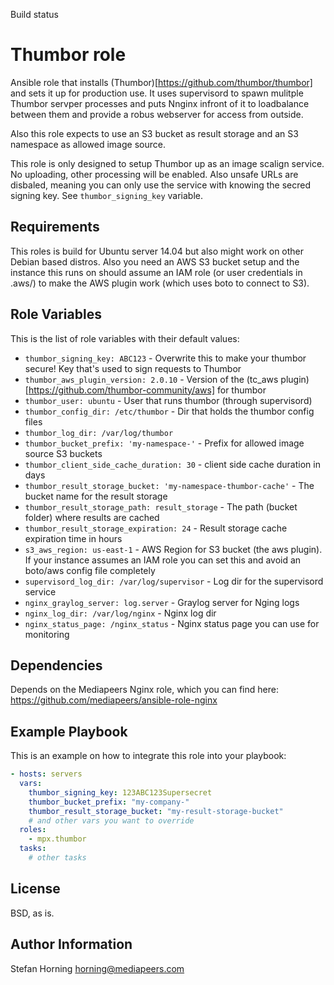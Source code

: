 Build status

# Thumbor role
Ansible role that installs (Thumbor)[https://github.com/thumbor/thumbor] and sets it up for production use. It uses supervisord to spawn mulitple Thumbor servper processes and puts 
Nnginx infront of it to loadbalance between them and provide a robus webserver for access from outside.

Also this role expects to use an S3 bucket as result storage and an S3 namespace as allowed image source.

This role is only designed to setup Thumbor up as an image scalign service. No uploading, other processing will be enabled. Also unsafe URLs are disbaled,
meaning you can only use the service with knowing the secred signing key. See `thumbor_signing_key` variable.

## Requirements
This roles is build for Ubuntu server 14.04 but also might work on other Debian based distros.
Also you need an AWS S3 bucket setup and the instance this runs on should assume an IAM role (or user credentials in .aws/) to make the AWS plugin work (which uses boto to connect to S3).

## Role Variables
This is the list of role variables with their default values:

* `thumbor_signing_key: ABC123` - Overwrite this to make your thumbor secure! Key that's used to sign requests to Thumbor
* `thumbor_aws_plugin_version: 2.0.10` - Version of the (tc_aws plugin)[https://github.com/thumbor-community/aws] for thumbor
* `thumbor_user: ubuntu` - User that runs thumbor (through supervisord)
* `thumbor_config_dir: /etc/thumbor` - Dir that holds the thumbor config files
* `thumbor_log_dir: /var/log/thumbor`
* `thumbor_bucket_prefix: 'my-namespace-'` - Prefix for allowed image source S3 buckets
* `thumbor_client_side_cache_duration: 30` - client side cache duration in days
* `thumbor_result_storage_bucket: 'my-namespace-thumbor-cache'` - The bucket name for the result storage
* `thumbor_result_storage_path: result_storage` - The path (bucket folder) where results are cached
* `thumbor_result_storage_expiration: 24` - Result storage cache expiration time in hours
* `s3_aws_region: us-east-1` - AWS Region for S3 bucket (the aws plugin). If your instance assumes an IAM role you can set this and avoid an boto/aws config file completely
* `supervisord_log_dir: /var/log/supervisor` - Log dir for the supervisord service
* `nginx_graylog_server: log.server` - Graylog server for Nging logs
* `nginx_log_dir: /var/log/nginx` - Nginx log dir
* `nginx_status_page: /nginx_status` - Nginx status page you can use for monitoring

## Dependencies
Depends on the Mediapeers Nginx role, which you can find here: https://github.com/mediapeers/ansible-role-nginx

## Example Playbook
This is an example on how to integrate this role into your playbook:
```yaml
- hosts: servers
  vars:
    thumbor_signing_key: 123ABC123Supersecret
    thumbor_bucket_prefix: "my-company-"
    thumbor_result_storage_bucket: "my-result-storage-bucket"
    # and other vars you want to override
  roles:
    - mpx.thumbor
  tasks:
    # other tasks
```

## License
BSD, as is.

## Author Information
Stefan Horning <horning@mediapeers.com>
